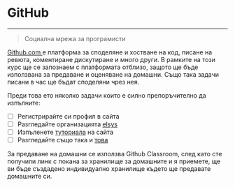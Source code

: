 # GitHub

---

> Социална мрежа за програмисти

[Github.com ](http://github.com)е платформа за споделяне и хостване на код, писане на ревюта, коментиране дискутиране и много други. В рамките на този курс ще се запознаем с платформата отблизо, защото ще бъде използвана за предаване и оценяване на домашни. Също така задачи писани в час ще бъдат споделяни чрез нея.

Преди това ето няколко задачи които е силно препоръчително да изпълните:

* [ ] Регистрирайте си профил в сайта
* [ ] Разгледайте организацията [elsys](https://github.com/elsys)
* [ ] Изпъленете [туториала](https://guides.github.com/activities/hello-world/) на сайта 
* [ ] Разгледайте също така и [това](https://guides.github.com/)

За предаване на домашни се използва Github Classroom, след като сте получили линк с покана за хранилище за домашните и я приемете, ще ви бъде създадено индивидуално хранилище където ще предавате домашните си.

